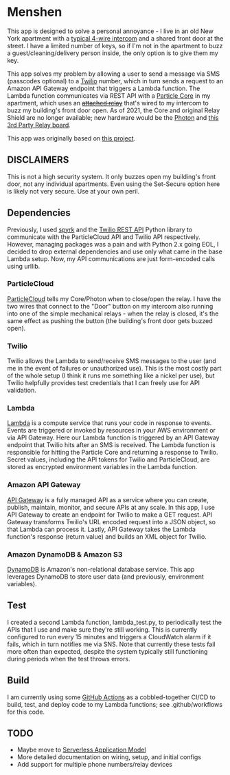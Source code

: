 # Menshen  

This app is designed to solve a personal annoyance - I live in an old New York apartment with a [typical 4-wire intercom](https://www.intercom-parts.com/apartment-stations/) and a shared front door at the street. I have a limited number of keys, so if I'm not in the apartment to buzz a guest/cleaning/delivery person inside, the only option is to give them my key.

This app solves my problem by allowing a user to send a message via SMS (passcodes optional) to a [Twilio](https://www.twilio.com/) number, which in turn sends a request to an Amazon API Gateway endpoint that triggers a Lambda function. The Lambda function communicates via REST API with a [Particle Core](https://www.particle.io/) in my apartment, which uses an ~~[attached relay](https://docs.particle.io/datasheets/particle-shields/#relay-shield)~~ that's wired to my intercom to buzz my building's front door open. As of 2021, the Core and original Relay Shield are no longer available; new hardware would be the [Photon](https://store.particle.io/products/photon?_pos=1&_sid=d0ce7703e&_ss=r) and [this 3rd Party Relay board](https://www.tindie.com/products/brlabelectronics/particle-photon-relay-shield-2-channel/).

This app was originally based on [this project](https://github.com/awslabs/lambda-apigateway-twilio-tutorial).  

## DISCLAIMERS
This is not a high security system. It only buzzes open my building's front door, not any individual apartments. Even using the Set-Secure option here is likely not very secure. Use at your own peril.

## Dependencies
Previously, I used [spyrk](https://github.com/Alidron/spyrk) and the [Twilio REST API](https://github.com/twilio/twilio-python/) Python library to communicate with the ParticleCloud API and Twilio API respectively. However, managing packages was a pain and with Python 2.x going EOL, I decided to drop external dependencies and use only what came in the base Lambda setup. Now, my API communications are just form-encoded calls using urllib.

### ParticleCloud
[ParticleCloud](https://docs.particle.io/reference/device-cloud/api/) tells my Core/Photon when to close/open the relay. I have the two wires that connect to the "Door" button on my intercom also running into one of the simple mechanical relays - when the relay is closed, it's the same effect as pushing the button (the building's front door gets buzzed open).

### Twilio
Twilio allows the Lambda to send/receive SMS messages to the user (and me in the event of failures or unauthorized use). This is the most costly part of the whole setup (I think it runs me something like a nickel per use), but Twilio helpfully provides test credentials that I can freely use for API validation.

### Lambda
[Lambda](https://aws.amazon.com/lambda/) is a compute service that runs your code in response to events. Events are triggered or invoked by resources in your AWS environment or via API Gateway. Here our Lambda function is triggered by an API Gateway endpoint that Twilio hits after an SMS is received. The Lambda function is responsible for hitting the Particle Core and returning a response to Twilio. Secret values, including the API tokens for Twilio and ParticleCloud, are stored as encrypted environment variables in the Lambda function.

### Amazon API Gateway
[API Gateway](https://aws.amazon.com/api-gateway/) is a fully managed API as a service where you can create, publish, maintain, monitor, and secure APIs at any scale. In this app, I use API Gateway to create an endpoint for Twilio to make a GET request. API Gateway transforms Twilio's URL encoded request into a JSON object, so that Lambda can process it. Lastly, API Gateway takes the Lambda function's response (return value) and builds an XML object for Twilio.

### Amazon DynamoDB & Amazon S3
[DynamoDB](https://aws.amazon.com/dynamodb/) is Amazon's non-relational database service. This app leverages DynamoDB to store user data (and previously, environment variables).

## Test
I created a second Lambda function, lambda_test.py, to periodically test the APIs that I use and make sure they're still working. This is currently configured to run every 15 minutes and triggers a CloudWatch alarm if it fails, which in turn notifies me via SNS. Note that currently these tests fail more often than expected, despite the system typically still functioning during periods when the test throws errors.

## Build
I am currently using some [GitHub Actions](https://github.com/actions/setup-python) as a cobbled-together CI/CD to build, test, and deploy code to my Lambda functions; see .github/workflows for this code.

## TODO
+ Maybe move to [Serverless Application Model](https://github.com/awslabs/serverless-application-model)
+ More detailed documentation on wiring, setup, and initial configs
+ Add support for multiple phone numbers/relay devices
